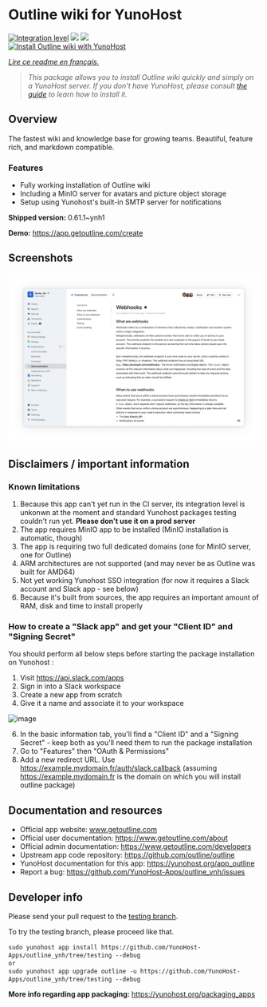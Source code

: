 <!--
N.B.: This README was automatically generated by https://github.com/YunoHost/apps/tree/master/tools/README-generator
It shall NOT be edited by hand.
-->

# Outline wiki for YunoHost

[![Integration level](https://dash.yunohost.org/integration/outline.svg)](https://dash.yunohost.org/appci/app/outline) ![](https://ci-apps.yunohost.org/ci/badges/outline.status.svg) ![](https://ci-apps.yunohost.org/ci/badges/outline.maintain.svg)  
[![Install Outline wiki with YunoHost](https://install-app.yunohost.org/install-with-yunohost.svg)](https://install-app.yunohost.org/?app=outline)

*[Lire ce readme en français.](./README_fr.md)*

> *This package allows you to install Outline wiki quickly and simply on a YunoHost server.
If you don't have YunoHost, please consult [the guide](https://yunohost.org/#/install) to learn how to install it.*

## Overview

The fastest wiki and knowledge base for growing teams. Beautiful, feature rich, and markdown compatible.

### Features

- Fully working installation of Outline wiki
- Including a MinIO server for avatars and picture object storage
- Setup using Yunohost's built-in SMTP server for notifications


**Shipped version:** 0.61.1~ynh1

**Demo:** https://app.getoutline.com/create

## Screenshots

![](./doc/screenshots/outline_screenshot.png)

## Disclaimers / important information

### Known limitations

1. Because this app can't yet run in the CI server, its integration level is unkonwn at the moment and standard Yunohost packages testing couldn't run yet. **Please don't use it on a prod server**
2. The app requires MinIO app to be installed (MinIO installation is automatic, though)
3. The app is requiring two full dedicated domains (one for MinIO server, one for Outline)
4. ARM architectures are not supported (and may never be as Outline was built for AMD64)
5. Not yet working Yunohost SSO integration (for now it requires a Slack account and Slack app - see below)
6. Because it's built from sources, the app requires an important amount of RAM, disk and time to install properly


### How to create a "Slack app" and get your "Client ID" and "Signing Secret"

You should perform all below steps before starting the package installation on Yunohost :
1. Visit https://api.slack.com/apps
2. Sign in into a Slack workspace
3. Create a new app from scratch
4. Give it a name and associate it to your workspace

![image](https://user-images.githubusercontent.com/24638389/134668089-3b1a73f2-dbca-47c4-8e57-1ee26d1c034a.png)

6. In the basic information tab, you'll find a "Client ID" and a "Signing Secret" - keep both as you'll need them to run the package installation
7. Go to "Features" then "OAuth & Permissions"
8. Add a new redirect URL. Use https://example.mydomain.fr/auth/slack.callback (assuming https://example.mydomain.fr is the domain on which you will install outline package)
## Documentation and resources

* Official app website: www.getoutline.com
* Official user documentation: https://www.getoutline.com/about
* Official admin documentation: https://www.getoutline.com/developers
* Upstream app code repository: https://github.com/outline/outline
* YunoHost documentation for this app: https://yunohost.org/app_outline
* Report a bug: https://github.com/YunoHost-Apps/outline_ynh/issues

## Developer info

Please send your pull request to the [testing branch](https://github.com/YunoHost-Apps/outline_ynh/tree/testing).

To try the testing branch, please proceed like that.
```
sudo yunohost app install https://github.com/YunoHost-Apps/outline_ynh/tree/testing --debug
or
sudo yunohost app upgrade outline -u https://github.com/YunoHost-Apps/outline_ynh/tree/testing --debug
```

**More info regarding app packaging:** https://yunohost.org/packaging_apps